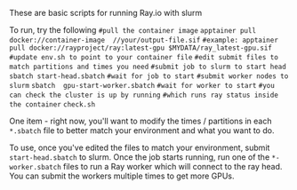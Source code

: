 These are basic scripts for running Ray.io with slurm

To run, try the following
```#pull the container image```
```apptainer pull docker://container-image  //your/output-file.sif```
```#example: apptainer pull docker://rayproject/ray:latest-gpu $MYDATA/ray_latest-gpu.sif```
```#update env.sh to point to your container file```
```#edit submit files to match partitions and times you need```
```#submit job to slurm to start head```
```sbatch start-head.sbatch```
```#wait for job to start```
```#submit worker nodes to slurm```
```sbatch  gpu-start-worker.sbatch```
```#wait for worker to start```
```#you can check the cluster is up by running```
```#which runs ray status inside the container```
```check.sh```

One item - right now, you'll want to modify the times / partitions in each `*.sbatch` file to better match your environment and what you want to do.

To use, once you've edited the files to match your environment, submit `start-head.sbatch` to slurm.  Once the job starts running, run one of the `*-worker.sbatch` files to run a Ray worker which will connect to the ray head.  You can submit the workers multiple times to get more GPUs.
